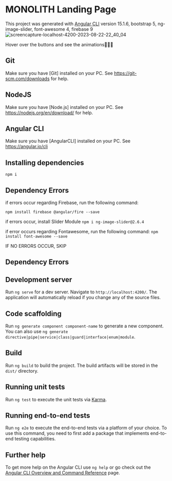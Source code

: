 # MONOLITH Landing Page
This project was generated with [Angular CLI](https://github.com/angular/angular-cli) version 15.1.6,
bootstrap 5, ng-image-slider, font-awesome 4, firebase 9
![screencapture-localhost-4200-2023-08-22-22_40_04](https://github.com/GuyBosa/Monolith/assets/40579537/9ae60f6f-f801-403e-9113-775c20678446)

Hover over the buttons and see the animations🎉🥳🎊

## Git
Make sure you have [Git] installed on your PC. See https://git-scm.com/downloads for help. 

## NodeJS
Make sure you have [Node.js] installed on your PC. See https://nodejs.org/en/download/ for help. 

## Angular CLI
Make sure you have [AngularCLI] installed on your PC. See https://angular.io/cli

## Installing dependencies
`npm i`   

## Dependency Errors
if errors occur regarding Firebase, run the following command:

`npm install firebase @angular/fire --save`

if errors occur, install Slider Module
`npm i ng-image-slider@2.6.4`

if error occurs regarding Fontawesome, run the following command:
`npm install font-awesome --save`

IF NO ERRORS OCCUR, SKIP 
## Dependency Errors

## Development server
Run `ng serve` for a dev server. Navigate to `http://localhost:4200/`. The application will automatically reload if you change any of the source files.

## Code scaffolding

Run `ng generate component component-name` to generate a new component. You can also use `ng generate directive|pipe|service|class|guard|interface|enum|module`.

## Build

Run `ng build` to build the project. The build artifacts will be stored in the `dist/` directory.

## Running unit tests

Run `ng test` to execute the unit tests via [Karma](https://karma-runner.github.io).

## Running end-to-end tests

Run `ng e2e` to execute the end-to-end tests via a platform of your choice. To use this command, you need to first add a package that implements end-to-end testing capabilities.

## Further help

To get more help on the Angular CLI use `ng help` or go check out the [Angular CLI Overview and Command Reference](https://angular.io/cli) page.
